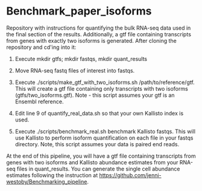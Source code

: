 # Benchmark_paper_isoforms
Repository with instructions for quantifying the bulk RNA-seq data used in the final section of the results. Additionally,
a gtf file containing transcripts from genes with exactly two isoforms is generated. After cloning the repository and cd'ing into it:

1. Execute mkdir gtfs; mkdir fastqs, mkdir quant_results

2. Move RNA-seq fastq files of interest into fastqs.

3. Execute ./scripts/make_gtf_with_two_isoforms.sh /path/to/reference/gtf. This will create a gtf file containing only
transcripts with two isoforms (gtfs/two_isoforms.gtf). Note - this script assumes your gtf is an Ensembl reference.

4. Edit line 9 of quantify_real_data.sh so that your own Kallisto index is used.

4. Execute ./scripts/benchmark_real.sh benchmark Kallisto fastqs. This will use Kallisto to perform isoform quantification on
each file in your fastqs directory. Note, this script assumes your data is paired end reads. 

At the end of this pipeline, you will have a gtf file containing transcripts from genes with two isoforms and Kallisto 
abundance estimates from your RNA-seq files in quant_results. You can generate the single cell abundance estimates following the instruction at https://github.com/jenni-westoby/Benchmarking_pipeline.
